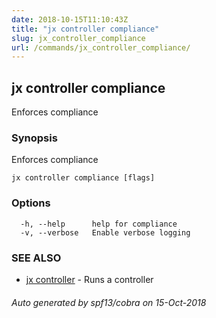 ```yaml
---
date: 2018-10-15T11:10:43Z
title: "jx controller compliance"
slug: jx_controller_compliance
url: /commands/jx_controller_compliance/
---
```

## jx controller compliance

Enforces compliance

### Synopsis

Enforces compliance

```
jx controller compliance [flags]
```

### Options

```
  -h, --help      help for compliance
  -v, --verbose   Enable verbose logging
```

### SEE ALSO

* [jx controller](/commands/jx_controller/)	 - Runs a controller

###### Auto generated by spf13/cobra on 15-Oct-2018
